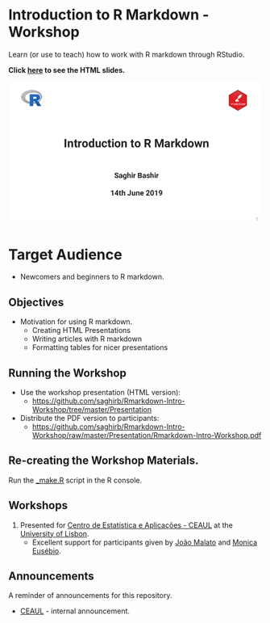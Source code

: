 # Introduction to R Markdown - Workshop

Learn (or use to teach) how to work with R markdown through RStudio.

**Click [here](https://saghirb.github.io/shared/Rmarkdown-Intro-Workshop.html) 
to see the HTML slides.**

[![Title Slide](Presentation/images/Rmarkdown-Intro-Workshop-Title-Slide.png)](https://saghirb.github.io/shared/Rmarkdown-Intro-Workshop.html)

# Target Audience

+ Newcomers and beginners to R markdown.

## Objectives

+ Motivation for using R markdown.
    + Creating HTML Presentations
    + Writing articles with R markdown
    + Formatting tables for nicer presentations

## Running the Workshop 

- Use the workshop presentation (HTML version):
    + https://github.com/saghirb/Rmarkdown-Intro-Workshop/tree/master/Presentation
- Distribute the PDF version to participants:
    + https://github.com/saghirb/Rmarkdown-Intro-Workshop/raw/master/Presentation/Rmarkdown-Intro-Workshop.pdf


## Re-creating the Workshop Materials.

Run the [_make.R](https://github.com/saghirb/Rmarkdown-Intro-Workshop/blob/master/_make.R) 
script in the R console.

## Workshops

1. Presented for [Centro de Estatística e Aplicações - CEAUL](http://ceaul.org/) at 
the [University of Lisbon](https://ciencias.ulisboa.pt/en). 
    + Excellent support for participants given by [João Malato](https://github.com/jtmalato) 
    and [Monica Eusébio](https://github.com/meusebio).


## Announcements

A reminder of announcements for this repository.

- [CEAUL](http://ceaul.org/) - internal announcement.

